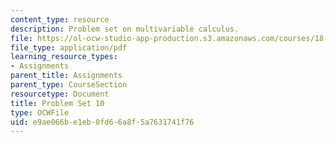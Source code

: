 ```yaml
---
content_type: resource
description: Problem set on multivariable calculus.
file: https://ol-ocw-studio-app-production.s3.amazonaws.com/courses/18-02-multivariable-calculus-fall-2007/e9ae066be1eb0fd66a8f5a7631741f76_ps10.pdf
file_type: application/pdf
learning_resource_types:
- Assignments
parent_title: Assignments
parent_type: CourseSection
resourcetype: Document
title: Problem Set 10
type: OCWFile
uid: e9ae066b-e1eb-0fd6-6a8f-5a7631741f76
---
```

